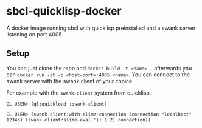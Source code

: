 # sbcl-quicklisp-docker
A docker image running sbcl with quicklisp preinstalled and a swank server listening on port 4005.

## Setup

You can just clone the repo and `docker build -t <name> .` afterwards you can `docker run -it -p <host-port>:4005 <name>`. You can connect to the swank server with the swank client of your choice.

For example with the `swank-client` system from quicklisp.

```
CL-USER> (ql:quickload :swank-client)

CL-USER> (swank-client:with-slime-connection (connection "localhost" 12345) (swank-client:slime-eval '(+ 1 2) connection))
```
